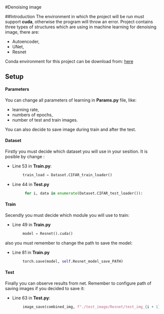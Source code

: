 #Denoising image

##Introduction
The environment in which the project will be run must support  **cuda**, otherwise the program will throw an error.
Project contains three types of structures which are using in machine learning for denoising image, there are:
- Autoencoder,
- UNet,
- Resnet

Conda environment for this project can be download from: [here](https://drive.google.com/drive/folders/152XI1wCo6CfD2vwqND4denkJqtDSfhFG?usp=sharing "Conda environment")

## Setup
#### Parameters
You can change all parameters of learning in **Params.py** file, like:
- learning rate,
- numbers of epochs,
- number of test and train images.

You can also decide to save image during train and after the test.
#### Dataset
Firstly you must decide which dataset you will use in your sesition. It is posible by change :
- Line 53 in **Train.py**:
```python
        train_load = Dataset.CIFAR_train_loader()
```
- Line  44 in **Test.py**
```python
         for i, data in enumerate(Dataset.CIFAR_test_loader()):
```

#### Train 
Secendly you must decide which module you will use to train:
- Line 49 in **Train.py**
```python
        model = Resnet().cuda()
```

also you must remember to change the path to save the model:
- Line 81 in **Train.py**
```python
        torch.save(model, self.Resnet_model_save_PATH)
```

#### Test
Finally you can observe results from net.  Remember to configure path of saving images if you decided to save it:
- Line 63 in **Test.py**:
```python
        image_save(combined_img, f"./test_image/Resnet/test_img_{i + 1}.png")
```



